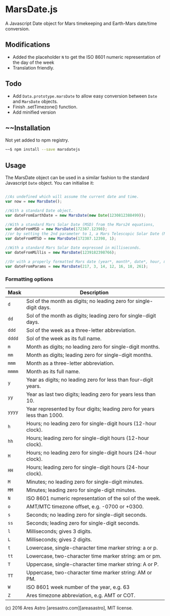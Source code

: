 # MarsDate.js
A Javascript Date object for Mars timekeeping and Earth-Mars date/time conversion.

## Modifications
* Added the placeholder `N` to get the ISO 8601 numeric representation of the day of the week
* Translation friendly.

## Todo
* Add `Data.prototype.marsDate` to allow easy conversion between `Date` and `MarsDate` objects.
* Finish .setTimezone() function.
* Add minified version

## ~~Installation
Not yet added to npm registry.

```bash
~~$ npm install --save marsdatejs
```

## Usage

The MarsDate object can be used in a similar fashion to the standard Javascript `Date` object. You can initialise it:

```js

//As undefined which will assume the current date and time.
var now = new MarsDate();

//With a standard Date object.
var dateFromEarthDate = new MarsDate(new Date(1230812388499));

//With a standard Mars Solar Date (MSD) from the Mars24 equations,
var dateFromMSD = new MarsDate(172387.12398);
//or by setting the 2nd parameter to 1, a Mars Telescopic Solar Date (MTSD) which implements the telescopic epoch as used in the Darian calendar.
var dateFromMTSD = new MarsDate(172387.12398, 1);

//With a standard Mars Solar Date expressed in milliseconds.
var dateFromMillis = new MarsDate(1239182398766);

//Or with a properly formatted Mars date (year*, month*, date*, hour, minute, second, millisecond) * = required.
var dateFromParams = new MarsDate(217, 3, 14, 12, 16, 18, 261);

```

### Formatting options

Mask | Description
---- | -----------
`d` | Sol of the month as digits; no leading zero for single-digit days.
`dd` | Sol of the month as digits; leading zero for single-digit days.
`ddd` | Sol of the week as a three-letter abbreviation.
`dddd` | Sol of the week as its full name.
`m` | Month as digits; no leading zero for single-digit months.
`mm` | Month as digits; leading zero for single-digit months.
`mmm` | Month as a three-letter abbreviation.
`mmmm` | Month as its full name.
`y` | Year as digits; no leading zero for less than four-digit years.
`yy` | Year as last two digits; leading zero for years less than 10.
`yyyy` | Year represented by four digits; leading zero for years less than 1000.
`h` | Hours; no leading zero for single-digit hours (12-hour clock).
`hh` | Hours; leading zero for single-digit hours (12-hour clock).
`H` | Hours; no leading zero for single-digit hours (24-hour clock).
`HH` | Hours; leading zero for single-digit hours (24-hour clock).
`M` | Minutes; no leading zero for single-digit minutes.
`MM` | Minutes; leading zero for single-digit minutes.
`N` | ISO 8601 numeric representation of the sol of the week.
`o` | AMT/MTC timezone offset, e.g. -0700 or +0300.
`s` | Seconds; no leading zero for single-digit seconds.
`ss` | Seconds; leading zero for single-digit seconds.
`l` |  Milliseconds; gives 3 digits.
`L` | Milliseconds; gives 2 digits.
`t`	| Lowercase, single-character time marker string: a or p.
`tt` | Lowercase, two-character time marker string: am or pm.
`T` | Uppercase, single-character time marker string: A or P.
`TT` | Uppercase, two-character time marker string: AM or PM.
`W` | ISO 8601 week number of the year, e.g. 63
`Z` | Ares timezone abbreviation, e.g. AMT or COT.

(c) 2016 Ares Astro [aresastro.com][areasastro], MIT license.
